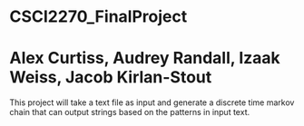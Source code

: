 # CSCI2270_FinalProject
# Alex Curtiss, Audrey Randall, Izaak Weiss, Jacob Kirlan-Stout

This project will take a text file as input and generate a discrete time markov chain that can output strings based on the patterns in input text.
